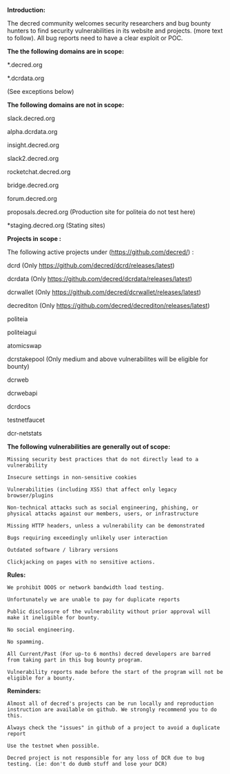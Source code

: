 **Introduction:**

The decred community welcomes security researchers and bug bounty hunters to find security vulnerabilities in its website and projects. (more text to follow). All bug reports need to have a clear exploit or POC.

**The the following domains are in scope:**

*.decred.org

*.dcrdata.org

(See exceptions below)


**The following domains are not in scope:**

slack.decred.org 

alpha.dcrdata.org 

insight.decred.org

slack2.decred.org

rocketchat.decred.org

bridge.decred.org

forum.decred.org

proposals.decred.org (Production site for politeia do not test here)


*staging.decred.org (Stating sites)



**Projects in scope :**

The following active projects under (https://github.com/decred/) :

dcrd (Only https://github.com/decred/dcrd/releases/latest) 

dcrdata (Only https://github.com/decred/dcrdata/releases/latest) 

dcrwallet (Only https://github.com/decred/dcrwallet/releases/latest) 

decrediton (Only https://github.com/decred/decrediton/releases/latest) 

politeia

politeiagui

atomicswap 

dcrstakepool (Only medium and above vulnerabilites will be eligible for bounty)

dcrweb 

dcrwebapi 

dcrdocs

testnetfaucet 

dcr-netstats 




**The following vulnerabilities are generally out of scope:**

    Missing security best practices that do not directly lead to a vulnerability

    Insecure settings in non-sensitive cookies

    Vulnerabilities (including XSS) that affect only legacy browser/plugins

    Non-technical attacks such as social engineering, phishing, or physical attacks against our members, users, or infrastructure

    Missing HTTP headers, unless a vulnerability can be demonstrated

    Bugs requiring exceedingly unlikely user interaction
    
    Outdated software / library versions 
        
    Clickjacking on pages with no sensitive actions.
    
    

**Rules:**

    We prohibit DDOS or network bandwidth load testing.
    
    Unfortunately we are unable to pay for duplicate reports

    Public disclosure of the vulnerability without prior approval will make it ineligible for bounty.

    No social engineering.

    No spamming.

    All Current/Past (For up-to 6 months) decred developers are barred from taking part in this bug bounty program.

    Vulnerability reports made before the start of the program will not be eligible for a bounty.

**Reminders:**

    Almost all of decred's projects can be run locally and reproduction instruction are available on github. We strongly recommend you to do this.
    
    Always check the "issues" in github of a project to avoid a duplicate report

    Use the testnet when possible.

    Decred project is not responsible for any loss of DCR due to bug testing. (ie: don't do dumb stuff and lose your DCR)
